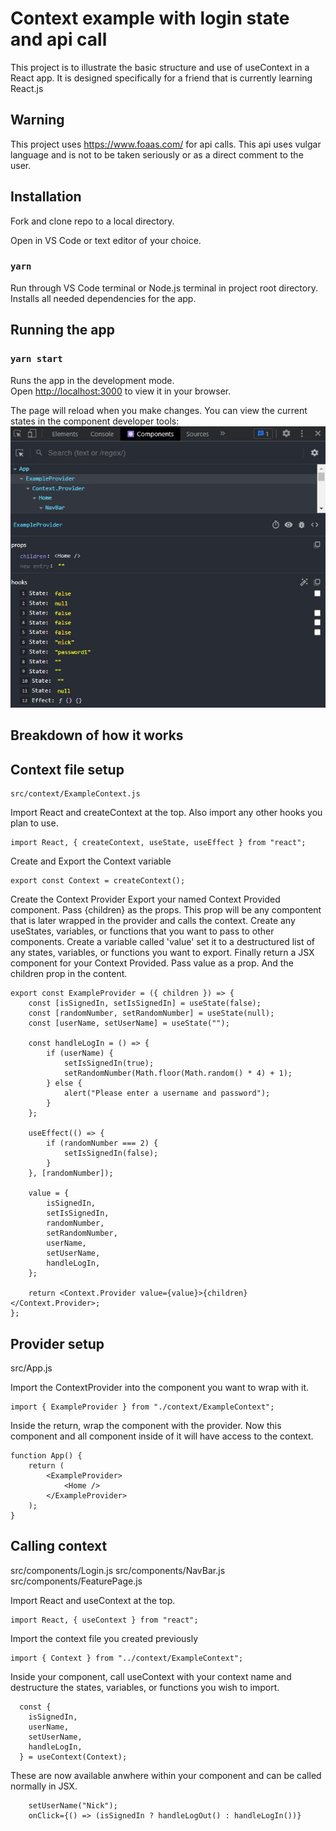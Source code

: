 # Context example with login state and api call

This project is to illustrate the basic structure and use of useContext in a React app. It is designed specifically for a friend that is currently learning React.js

## Warning

This project uses https://www.foaas.com/ for api calls. This api uses vulgar language and is not to be taken seriously or as a direct comment to the user.

## Installation

Fork and clone repo to a local directory.

Open in VS Code or text editor of your choice.

### `yarn`

Run through VS Code terminal or Node.js terminal in project root directory.
Installs all needed dependencies for the app.

## Running the app

### `yarn start`

Runs the app in the development mode.\
Open [http://localhost:3000](http://localhost:3000) to view it in your browser.

The page will reload when you make changes.
You can view the current states in the component developer tools:
![developer tools](/src/context.JPG)

## Breakdown of how it works

## Context file setup

```
src/context/ExampleContext.js
```

Import React and createContext at the top.
Also import any other hooks you plan to use.

```
import React, { createContext, useState, useEffect } from "react";
```

Create and Export the Context variable

```
export const Context = createContext();
```

Create the Context Provider
Export your named Context Provided component.
Pass {children} as the props. This prop will be any compontent that is later wrapped in the provider and calls the context.
Create any useStates, variables, or functions that you want to pass to other components.
Create a variable called 'value' set it to a destructured list of any states, variables, or functions you want to export.
Finally return a JSX component for your Context Provided. Pass value as a prop. And the children prop in the content.

```
export const ExampleProvider = ({ children }) => {
    const [isSignedIn, setIsSignedIn] = useState(false);
    const [randomNumber, setRandomNumber] = useState(null);
    const [userName, setUserName] = useState("");

    const handleLogIn = () => {
        if (userName) {
            setIsSignedIn(true);
            setRandomNumber(Math.floor(Math.random() * 4) + 1);
        } else {
            alert("Please enter a username and password");
        }
    };

    useEffect(() => {
        if (randomNumber === 2) {
            setIsSignedIn(false);
        }
    }, [randomNumber]);

    value = {
        isSignedIn,
        setIsSignedIn,
        randomNumber,
        setRandomNumber,
        userName,
        setUserName,
        handleLogIn,
    };

    return <Context.Provider value={value}>{children}</Context.Provider>;
};
```

## Provider setup

src/App.js

Import the ContextProvider into the component you want to wrap with it.

```
import { ExampleProvider } from "./context/ExampleContext";
```

Inside the return, wrap the component with the provider. Now this component and all component inside of it will have access to the context.

```
function App() {
    return (
        <ExampleProvider>
            <Home />
        </ExampleProvider>
    );
}
```

## Calling context

src/components/Login.js
src/components/NavBar.js
src/components/FeaturePage.js

Import React and useContext at the top.

```
import React, { useContext } from "react";
```

Import the context file you created previously

```
import { Context } from "../context/ExampleContext";
```

Inside your component, call useContext with your context name and destructure the states, variables, or functions you wish to import.

```
  const {
    isSignedIn,
    userName,
    setUserName,
    handleLogIn,
  } = useContext(Context);
```

These are now available anwhere within your component and can be called normally in JSX.

```
    setUserName("Nick");
    onClick={() => (isSignedIn ? handleLogOut() : handleLogIn())}
```
